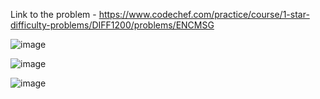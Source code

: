Link to the problem - https://www.codechef.com/practice/course/1-star-difficulty-problems/DIFF1200/problems/ENCMSG


![image](https://github.com/Haleshot/Competitive-Programming/assets/57552973/506884df-f7c5-4ef2-8a08-552b90bfc267)

![image](https://github.com/Haleshot/Competitive-Programming/assets/57552973/3f5ac289-2524-44a4-9524-0dce69435c38)


![image](https://github.com/Haleshot/Competitive-Programming/assets/57552973/ef405f18-c3da-4dd2-9332-086176d8f82c)
